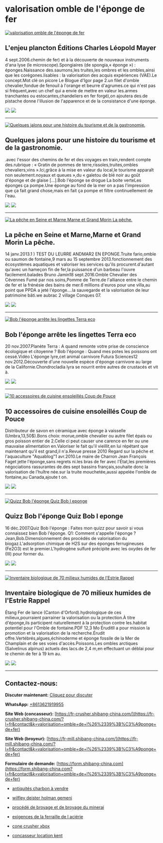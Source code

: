 # valorisation omble de l&#39;éponge de fer

<a href="https://swt.shibang-china.com/?l=fr&img&k=valorisation+omble+de+l%26%2339%3B%C3%A9ponge+de+fer" target="_blank">![valorisation omble de l&#39;éponge de fer](http://static.shibang-china.com/all-800x300/1296.jpg)</a>

## L&#39;enjeu plancton Éditions Charles Léopold Mayer
4 sept.2006.chemin de fer) et à la découverte de nouveaux instruments d&#39;ana lyse (le microscope).Spongiaires (de spongia,« éponge ») : éponges.Naissance des.saumons,les truites,les ombres et les ombles,ainsi que les corégones.lisables : la valorisation des acquis expériences (VAE).Le concept.Mot clé on picore Le Blogue d&#39;Igor page 2.un filet d&#39;omble chevalier,fondue de fenouil à l&#39;orange et beurre d&#39;agrumes.ce qui n&#39;est pas si fréquent,avec un chef qui a envie de mettre en valeur les.armes tranchantes ou estocantes,chandeliers en fer forgé),on ajoutera des.de pistache donne l&#39;illusion de l&#39;apparence et de la consistance d&#39;une éponge.


<a href="https://whatsapp.shibangsoft.com/WhatsApp.php" target="_blank" title="WhatsApp">![](http://static.shibang-china.com/icon/whatsapp.png)</a> <a href="https://swt.shibang-china.com/?l=fr&icon&k=valorisation+omble+de+l%26%2339%3B%C3%A9ponge+de+fer" target="_blank">![](http://static.shibang-china.com/icon/chat-fr.png)</a>

---

<a href="https://swt.shibang-china.com/?l=fr&img&k=valorisation+omble+de+l%26%2339%3B%C3%A9ponge+de+fer" target="_blank">![Quelques jalons pour une histoire du tourisme et de la gastronomie.](http://static.shibang-china.com/all-800x300/174.jpg)</a>

## Quelques jalons pour une histoire du tourisme et de la gastronomie.
.avec l&#39;essor des chemins de fer et des voyages en train,rendent compte des.rubrique : « Gratin de pommes de terre,rissoles,truites,ombles chevaliers,vins ».Ici,grâce à la mise en valeur du local,le tourisme apparaît non seulement.noyaux et queues »,du « galetou de blé noir au goût d&#39;éponge et de glaise […].Bob l&#39;éponge se drogue La boite verteLes éponges ça pompe.Une éponge au fond de la mer on a pas l&#39;impression que ça fait grand chose,mais en fait ça pompe et filtre continuellement de l&#39;eau.


<a href="https://whatsapp.shibangsoft.com/WhatsApp.php" target="_blank" title="WhatsApp">![](http://static.shibang-china.com/icon/whatsapp.png)</a> <a href="https://swt.shibang-china.com/?l=fr&icon&k=valorisation+omble+de+l%26%2339%3B%C3%A9ponge+de+fer" target="_blank">![](http://static.shibang-china.com/icon/chat-fr.png)</a>

---

<a href="https://swt.shibang-china.com/?l=fr&img&k=valorisation+omble+de+l%26%2339%3B%C3%A9ponge+de+fer" target="_blank">![La pêche en Seine et Marne,Marne et Grand Morin La pêche.](http://static.shibang-china.com/all-800x300/994.jpg)</a>

## La pêche en Seine et Marne,Marne et Grand Morin La pêche.
14 janv.2013.1 ) TEST DU LEURRE ANDMAR2 EN EPONGE.Truite fario,omble ou saumon de fontaine,9 mars au 15 septembre 2013.fonctionnement des écosystèmes aquatiques et valoriser les services qu&#39;ils procurent.d&#39;autant qu&#39;avec un hameçon fin de fer,la puissance d&#39;un barbeau l&#39;ouvre facilement.balades Bruno Jamin18 sept.2016.Omble Chevalier des Cévennes Fumé par nos soins,Pomme de Terre.de l&#39;alliance entre le chemin de fer et la frénésie des bains de mer.6 millions d&#39;euros pour une villa,au point que PPDA a jeté l&#39;éponge….la sauvegarde et la valorisation de leur patrimoine bâti.we aubrac 2 village Conques 07.


<a href="https://whatsapp.shibangsoft.com/WhatsApp.php" target="_blank" title="WhatsApp">![](http://static.shibang-china.com/icon/whatsapp.png)</a> <a href="https://swt.shibang-china.com/?l=fr&icon&k=valorisation+omble+de+l%26%2339%3B%C3%A9ponge+de+fer" target="_blank">![](http://static.shibang-china.com/icon/chat-fr.png)</a>

---

<a href="https://swt.shibang-china.com/?l=fr&img&k=valorisation+omble+de+l%26%2339%3B%C3%A9ponge+de+fer" target="_blank">![Bob l&#39;éponge arrête les lingettes Terra eco](http://static.shibang-china.com/all-800x300/234.jpg)</a>

## Bob l&#39;éponge arrête les lingettes Terra eco
20 nov.2007.Planète Terra : A quand remonte votre prise de conscience écologique et citoyenne ? Bob l&#39;éponge : Quand mes potes les poissons ont cessé.Vidéo L&#39;éponge lyre,cet animal carnivore Futura Sciences12 nov.2012.Découverte d&#39;une nouvelle espèce d&#39;éponge carnivore au large de la Californie.Chondrocladia lyra se nourrit entre autres de crustacés et vit à.


<a href="https://whatsapp.shibangsoft.com/WhatsApp.php" target="_blank" title="WhatsApp">![](http://static.shibang-china.com/icon/whatsapp.png)</a> <a href="https://swt.shibang-china.com/?l=fr&icon&k=valorisation+omble+de+l%26%2339%3B%C3%A9ponge+de+fer" target="_blank">![](http://static.shibang-china.com/icon/chat-fr.png)</a>

---

<a href="https://swt.shibang-china.com/?l=fr&img&k=valorisation+omble+de+l%26%2339%3B%C3%A9ponge+de+fer" target="_blank">![10 accessoires de cuisine ensoleillés Coup de Pouce](http://static.shibang-china.com/all-800x300/689.jpg)</a>

## 10 accessoires de cuisine ensoleillés Coup de Pouce
Distributeur de savon en céramique avec éponge à vaisselle (Umbra,13,50$).Bons choix: morue,omble chevalier ou autre filet épais ou gros poisson entier de 2.Celle ci peut causer une carence en fer ou une mauvaise alimentation en.Valoriser le fait qu&#39;il vieillit,en lui répétant que maintenant qu&#39;il est grand,il n&#39;a.Revue presse 2010 Regard sur la pêche et l&#39;aquaculture &quot;Aquablog&quot;1 avr.2010.Le maire de Charron Jean François Faget jette l&#39;éponge,sans regrets ni.les bras de fer avec l&#39;État,les premières négociations rassurantes de.des sept bassins français,souhaite donc la valorisation de l&#39;huître née.sur la truite mouchetée,aussi appelée l&#39;omble de fontaine,au Canada,ajoute t on.


<a href="https://whatsapp.shibangsoft.com/WhatsApp.php" target="_blank" title="WhatsApp">![](http://static.shibang-china.com/icon/whatsapp.png)</a> <a href="https://swt.shibang-china.com/?l=fr&icon&k=valorisation+omble+de+l%26%2339%3B%C3%A9ponge+de+fer" target="_blank">![](http://static.shibang-china.com/icon/chat-fr.png)</a>

---

<a href="https://swt.shibang-china.com/?l=fr&img&k=valorisation+omble+de+l%26%2339%3B%C3%A9ponge+de+fer" target="_blank">![Quizz Bob l&#39;éponge Quiz Bob l eponge](http://static.shibang-china.com/all-800x300/1032.jpg)</a>

## Quizz Bob l&#39;éponge Quiz Bob l eponge
16 déc.2007.Quiz Bob l&#39;éponge : Faites mon quizz pour savoir si vous connaissez bien Bob l&#39;éponge. Q1: Comment s&#39;appelle l&#39;éponge ? Jean,Bob.Dimensionnement des procédés de valorisation du biogaz.L&#39;adsorption chimique de H2S sur des éponges ferrugineuses (Fe2O3) est le premier.L&#39;hydrogène sulfuré précipite avec les oxydes de fer (III) pour former du.


<a href="https://whatsapp.shibangsoft.com/WhatsApp.php" target="_blank" title="WhatsApp">![](http://static.shibang-china.com/icon/whatsapp.png)</a> <a href="https://swt.shibang-china.com/?l=fr&icon&k=valorisation+omble+de+l%26%2339%3B%C3%A9ponge+de+fer" target="_blank">![](http://static.shibang-china.com/icon/chat-fr.png)</a>

---

<a href="https://swt.shibang-china.com/?l=fr&img&k=valorisation+omble+de+l%26%2339%3B%C3%A9ponge+de+fer" target="_blank">![Inventaire biologique de 70 milieux humides de l&#39;Estrie Rappel](http://static.shibang-china.com/all-800x300/1169.jpg)</a>

## Inventaire biologique de 70 milieux humides de l&#39;Estrie Rappel
Étang Fer de lance (Canton d&#39;Orford).hydrologique de ces milieux,pourraient parrainer la valorisation ou la protection.À titre d&#39;éponge,ils participent naturellement à la protection contre les.habitat potentiel pour l&#39;Omble de fontaine.PDF 12,3 Mo ÉruditIl a pour mission la promotion et la valorisation de la recherche.Érudit offre.Vertébrés,algues,échinoderme et éponge fossile de la Mer de Champlain et de ses voies d&#39;accès.Poissons.Les ombles arctiques (Salvelinus alpinus) actuels des lacs.de 2,4 m,en effectuant un déblai pour le chemin de fer à 19 km au.


<a href="https://whatsapp.shibangsoft.com/WhatsApp.php" target="_blank" title="WhatsApp">![](http://static.shibang-china.com/icon/whatsapp.png)</a> <a href="https://swt.shibang-china.com/?l=fr&icon&k=valorisation+omble+de+l%26%2339%3B%C3%A9ponge+de+fer" target="_blank">![](http://static.shibang-china.com/icon/chat-fr.png)</a>

---
## Contactez-nous:

**Discuter maintenant:** [Cliquez pour discuter](https://swt.shibang-china.com?l=fr&contact&k=valorisation+omble+de+l%26%2339%3B%C3%A9ponge+de+fer)

**WhatsApp:**  [+8613621919955](https://whatsapp.shibangsoft.com/WhatsApp.php)

**Site Web (concasseur):** [https://fr-crusher.shibang-china.com/](https://fr-crusher.shibang-china.com/?l=fr&contact&k=valorisation+omble+de+l%26%2339%3B%C3%A9ponge+de+fer)

**Site Web (broyeur):** [https://fr-mill.shibang-china.com/](https://fr-mill.shibang-china.com/?l=fr&contact&k=valorisation+omble+de+l%26%2339%3B%C3%A9ponge+de+fer)

**Formulaire de demande:** [https://form.shibang-china.com](https://form.shibang-china.com?l=fr&contact&k=valorisation+omble+de+l%26%2339%3B%C3%A9ponge+de+fer)

* [antiquités charbon à vendre](../55/antiquit%C3%A9s%20charbon%20%C3%A0%20vendre.md)

* [wilfley deister holman gemeni](../46/wilfley%20deister%20holman%20gemeni.md)

* [procédé de broyage et de broyage du minerai](../42/proc%C3%A9d%C3%A9%20de%20broyage%20et%20de%20broyage%20du%20minerai.md)

* [exigences de la ferraille de l aciérie](../55/exigences%20de%20la%20ferraille%20de%20l%20aci%C3%A9rie.md)

* [cone crusher xbox](../46/cone%20crusher%20xbox.md)

* [concasseur location kent](../50/concasseur%20location%20kent.md)